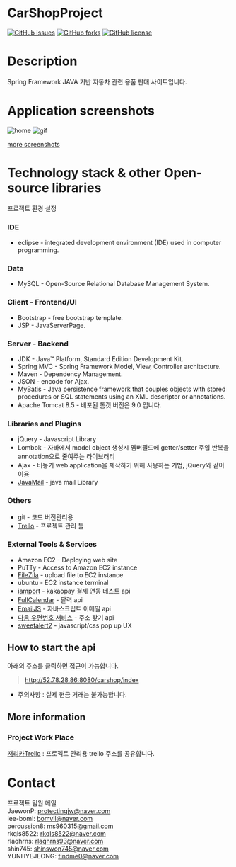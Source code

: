 # CarShopProject
[![GitHub issues](https://img.shields.io/github/issues/lee-bomi/CarShopProject)](https://github.com/lee-bomi/CarShopProject/issues)
[![GitHub forks](https://img.shields.io/github/forks/lee-bomi/CarShopProject)](https://github.com/lee-bomi/CarShopProject/network)
[![GitHub license](https://img.shields.io/github/license/lee-bomi/CarShopProject)](https://github.com/lee-bomi/CarShopProject)

# Description
Spring Framework JAVA 기반 자동차 관련 용품 판매 사이트입니다.  

# Application screenshots
![home](https://user-images.githubusercontent.com/63588838/105671316-da8c7980-5f25-11eb-9edc-130d3c9f98e7.JPG)
![gif](https://user-images.githubusercontent.com/63588838/105672866-7dde8e00-5f28-11eb-991a-2a506bd23b33.gif)


[more screenshots](https://github.com/JaewonP/CarShopProject/issues/262)

# Technology stack & other Open-source libraries
프로젝트 환경 설정

### IDE
* eclipse - integrated development environment (IDE) used in computer programming. 
### Data
* MySQL - Open-Source Relational Database Management System.
### Client - Frontend/UI
* Bootstrap - free bootstrap template.   
* JSP - JavaServerPage.
### Server - Backend
* JDK - Java™ Platform, Standard Edition Development Kit.
* Spring MVC - Spring Framework Model, View, Controller architecture.
* Maven - Dependency Management.
* JSON - encode for Ajax.
* MyBatis - Java persistence framework that couples objects with stored procedures or SQL statements using an XML descriptor or annotations.
* Apache Tomcat 8.5 - 배포된 톰캣 버전은 9.0 입니다. 
### Libraries and Plugins
* jQuery - Javascript Library
* Lombok - 자바에서 model object 생성시 멤버필드에 getter/setter 주입 반복을 annotation으로 줄여주는 라이브러리  
* Ajax - 비동기 web application을 제작하기 위해 사용하는 기법, jQuery와 같이 이용
* [JavaMail](http://mvnrepository.com/artifact/javax.mail/mail/1.4.7) - java mail Library
### Others
* git - 코드 버전관리용
* [Trello](https://trello.com/) - 프로젝트 관리 툴
### External Tools & Services
* Amazon EC2 - Deploying web site
* PuTTy - Access to Amazon EC2 instance 
* [FileZila](https://filezilla-project.org/) - upload file to EC2 instance
* ubuntu - EC2 instance terminal 
* [iamport](https://www.iamport.kr/) - kakaopay 결제 연동 테스트 api 
* [FullCalendar](https://fullcalendar.io/) - 달력 api
* [EmailJS](https://www.emailjs.com/?src=email-footer) - 자바스크립트 이메일 api
* [다음 우편번호 서비스](https://postcode.map.daum.net/guide) - 주소 찾기 api 
* [sweetalert2](https://sweetalert2.github.io/) - javascript/css pop up UX

## How to start the api
아래의 주소를 클릭하면 접근이 가능합니다. 


> <http://52.78.28.86:8080/carshop/index>
* 주의사항 : 실제 현금 거래는 불가능합니다.  

## More information
### Project Work Place 
[저리카Trello](https://trello.com/b/3SnYgCuw/%EC%A0%80%EB%A6%AC%EC%B9%B4-%ED%94%84%EB%A1%9C%EC%A0%9D%ED%8A%B8) : 프로젝트 관리용 trello 주소를 공유합니다.  

# Contact
프로젝트 팀원 메일  
JaewonP: <protectingjw@naver.com>  
lee-bomi: <bomvll@naver.com>  
percussion8: <ms960315@gmail.com>  
rkqls8522: <rkqls8522@naver.com>  
rlaqhrns: <rlaqhrns93@naver.com>  
shin745: <shinswon745@naver.com>  
YUNHYEJEONG: <findme0@naver.com>  
